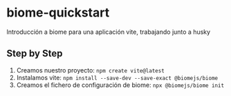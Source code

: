 # biome-quickstart

Introducción a biome para una aplicación vite, trabajando junto a husky

## Step by Step

1. Creamos nuestro proyecto: `npm create vite@latest`
2. Instalamos vite: `npm install --save-dev --save-exact @biomejs/biome`
3. Creamos el fichero de configuración de biome: `npx @biomejs/biome init`